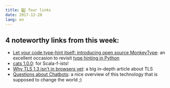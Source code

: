 ```yaml
---
title: 4️⃣ four links
date: 2017-12-28
lang: en
---
```

## 4 noteworthy links from this week: 

- [Let your code type-hint itself: introducing open source MonkeyType](https://engineering.instagram.com/let-your-code-type-hint-itself-introducing-open-source-monkeytype-a855c7284881): an excellent occasion to revisit [type hinting in Python](https://docs.python.org/3/library/typing.html)
- [cats 1.0.0](https://typelevel.org/blog/2017/12/25/cats-1.0.0.html): for Scala-f-ists!
- [Why TLS 1.3 isn't in browsers yet](https://blog.cloudflare.com/why-tls-1-3-isnt-in-browsers-yet/): a big in-depth article about TLS
- [Questions about Chatbots](http://blog.ippon.tech/chatbot-questions/amp/): a nice overview of this technology that is supposed to change the world ;)


